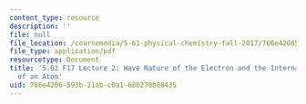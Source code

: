 ```yaml
---
content_type: resource
description: ''
file: null
file_location: /coursemedia/5-61-physical-chemistry-fall-2017/766e4206593b21abc0a1680270b88435_MIT5_61F17_lec2.pdf
file_type: application/pdf
resourcetype: Document
title: '5.61 F17 Lecture 2: Wave Nature of the Electron and the Internal Structure
  of an Atom'
uid: 766e4206-593b-21ab-c0a1-680270b88435
---
```

